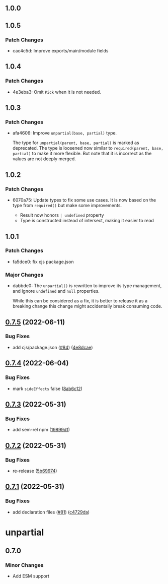 ## 1.0.0

## 1.0.5

### Patch Changes

- cac4c5d: Improve exports/main/module fields

## 1.0.4

### Patch Changes

- 4e3eba3: Omit `Pick` when it is not needed.

## 1.0.3

### Patch Changes

- afa4606: Improve `unpartial(base, partial)` type.

  The type for `unpartial(parent, base, partial)` is marked as deprecated.
  The type is loosened now similar to `required(parent, base, partial)` to make it more flexible.
  But note that it is incorrect as the values are not deeply merged.

## 1.0.2

### Patch Changes

- 6070a75: Update types to fix some use cases.
  It is now based on the type from `required()` but make some improvements.

  - Result now honors `| undefined` property
  - Type is constructed instead of intersect, making it easier to read

## 1.0.1

### Patch Changes

- fa5dce0: fix cjs package.json

### Major Changes

- dabbde0: The `unpartial()` is rewritten to improve its type management,
  and ignore `undefined` and `null` properties.

  While this can be considered as a fix,
  it is better to release it as a breaking change this change might accidentally break consuming code.

## [0.7.5](https://github.com/unional/unpartial/compare/v0.7.4...v0.7.5) (2022-06-11)

### Bug Fixes

- add cjs/package.json ([#84](https://github.com/unional/unpartial/issues/84)) ([4e8dcae](https://github.com/unional/unpartial/commit/4e8dcae6e2755fd924d739dae9915a06baf2f1ff))

## [0.7.4](https://github.com/unional/unpartial/compare/v0.7.3...v0.7.4) (2022-06-04)

### Bug Fixes

- mark `sideEffects` false ([8ab6c12](https://github.com/unional/unpartial/commit/8ab6c1240c70711c5475a699b0561bfc791804c1))

## [0.7.3](https://github.com/unional/unpartial/compare/v0.7.2...v0.7.3) (2022-05-31)

### Bug Fixes

- add sem-rel npm ([19899d1](https://github.com/unional/unpartial/commit/19899d1294ef2e19c09ef4c61789d7ce9929aded))

## [0.7.2](https://github.com/unional/unpartial/compare/v0.7.1...v0.7.2) (2022-05-31)

### Bug Fixes

- re-release ([5b69974](https://github.com/unional/unpartial/commit/5b6997437582c290ecf77961d8e9684e7685e188))

## [0.7.1](https://github.com/unional/unpartial/compare/v0.7.0...v0.7.1) (2022-05-31)

### Bug Fixes

- add declaration files ([#81](https://github.com/unional/unpartial/issues/81)) ([c4729da](https://github.com/unional/unpartial/commit/c4729da2e7bd0453fc3d1dcf8172d8a5391bcfbc))

# unpartial

## 0.7.0

### Minor Changes

- Add ESM support
